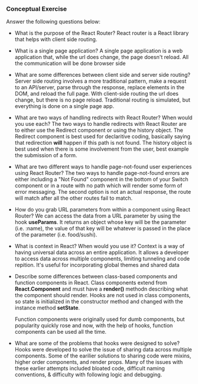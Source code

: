 ### Conceptual Exercise

Answer the following questions below:

- What is the purpose of the React Router?
  React router is a React library that helps with client side routing. 

- What is a single page application?
  A single page application is a web application that, while the url does change, the page doesn't reload. All the communication will be done browser side

- What are some differences between client side and server side routing?
  Server side routing involves a more traditional pattern, make a request to an API/server, parse through the response, replace elements in the DOM, and reload the full page. With client-side routing the url does change, but there is no page reload. Traditional routing is simulated, but everything is done on a single page app. 

- What are two ways of handling redirects with React Router? When would you use each?
  The two ways to handle redirects with React Router are to either use the Redirect component or using the history object. The Redirect component is best used for declaritive coding, basically saying that redirection **will** happen if this path is not found. The history object is best used when there is some involvement from the user, best example the submission of a form. 

- What are two different ways to handle page-not-found user experiences using React Router? 
  The two ways to handle page-not-found errors are either including a "Not Found" component in the bottom of your Switch component or in a route with no path which will render some form of error messaging. The second option is not an actual response, the route will match after all the other routes fail to match. 


- How do you grab URL parameters from within a component using React Router?
  We can access the data from a URL parameter by using the hook **useParams**. It returns an object whose key will be the parameter (i.e. :name), the value of that key will be whatever is passed in the place of the parameter (i.e. food/sushi). 

- What is context in React? When would you use it?
  Context is a way of having universal data across an entire application. It allows a developer to access data across multiple components, limiting tunneling and code repition. It's useful for incorporating global themes and shared data

- Describe some differences between class-based components and function
  components in React.
  Class components extend from **React.Component** and must have a **render()** methodn describing what the component should render. Hooks are not used in class components, so state is initialized in the constructor method and changed with the instance method **setState**. 

  Function components were originally used for dumb components, but popularity quickly rose and now, with the help of hooks, function components can be used all the time. 

- What are some of the problems that hooks were designed to solve?
  Hooks were developed to solve the issue of sharing data across multiple components. Some of the earilier solutions to sharing code were mixins, higher order components, and render props. Many of the issues with these earlier attempts included bloated code, difficult naming conventions, & difficulty with following logic and debugging. 
